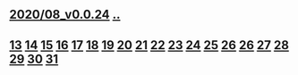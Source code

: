 ## [2020/08_v0.0.24](https://github.com/shanuan/flute1/edit/master/2020/08/README.md) [..](..)
## [13](13) [14](14) [15](15) [16](16) [17](17) [18](18) [19](19) [20](20) [21](21) [22](22) [23](23) [24](24) [25](25) [26](26) [26](26) [27](27) [28](28) [29](29) [30](30) [31](31) 
